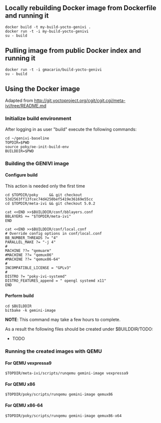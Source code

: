 ## Locally rebuilding Docker image from Dockerfile and running it

    docker build -t my-build-yocto-genivi .
    docker run -t -i my-build-yocto-genivi
    su - build

## Pulling image from public Docker index and running it

    docker run -t -i gmacario/build-yocto-genivi
    su - build

## Using the Docker image

Adapted from http://git.yoctoproject.org/cgit/cgit.cgi/meta-ivi/tree/README.md

### Initialize build environment

After logging in as user "build" execute the following commands:

    cd ~/genivi-baseline
    TOPDIR=$PWD
    source poky/oe-init-build-env
    BUILDDIR=$PWD

### Building the GENIVI image

#### Configure build

This action is needed only the first time

    cd $TOPDIR/poky     && git checkout 53d2563ff13fcec74d4250bef5419e36169e55cc
    cd $TOPDIR/meta-ivi && git checkout 5.0.2
        
    cat <<END >>$BUILDDIR/conf/bblayers.conf
    BBLAYERS += "$TOPDIR/meta-ivi"
    END
    
    cat <<END >>$BUILDDIR/conf/local.conf
    # Override config options in conf/local.conf
    BB_NUMBER_THREADS ?= "4"
    PARALLEL_MAKE ?= "-j 4"
    #
    MACHINE ??= "qemuarm"
    #MACHINE ??= "qemux86"
    #MACHINE ??= "qemux86-64"
    #
    INCOMPATIBLE_LICENSE = "GPLv3"
    #
    DISTRO ?= "poky-ivi-systemd"
    DISTRO_FEATURES_append = " opengl systemd x11"
    END

#### Perform build

    cd $BUILDDIR
    bitbake -k gemini-image

**NOTE**: This command may take a few hours to complete.

As a result the following files should be created under $BUILDDIR/TODO:

* TODO

### Running the created images with QEMU

#### For QEMU vexpressa9

    $TOPDIR/meta-ivi/scripts/runqemu gemini-image vexpressa9

#### For QEMU x86

    $TOPDIR/poky/scripts/runqemu gemini-image qemux86

#### For QEMU x86-64

    $TOPDIR/poky/scripts/runqemu gemini-image qemux86-x64

